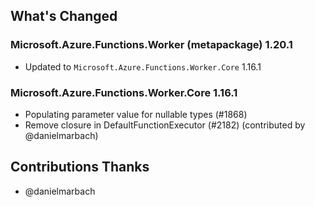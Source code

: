 ## What's Changed

<!-- Please add your release notes in the following format:
- My change description (#PR/#issue)
-->

### Microsoft.Azure.Functions.Worker (metapackage) 1.20.1

- Updated to `Microsoft.Azure.Functions.Worker.Core` 1.16.1

### Microsoft.Azure.Functions.Worker.Core 1.16.1

- Populating parameter value for nullable types (#1868)
- Remove closure in DefaultFunctionExecutor (#2182) (contributed by @danielmarbach)

## Contributions Thanks

- @danielmarbach
